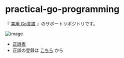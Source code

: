 # practical-go-programming
『 [実用 Go言語](https://www.oreilly.co.jp/books/9784873119694/) 』のサポートリポジトリです。

![image](https://user-images.githubusercontent.com/14310228/165003929-7074bdab-ff44-4476-8367-f1bd09f310cb.png)

- [正誤表](https://github.com/oreilly-japan/practical-go-programming/wiki)
- 正誤の登録は [こちら](https://github.com/oreilly-japan/practical-go-programming/issues) から
